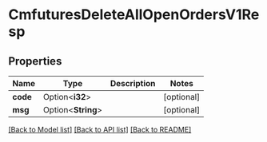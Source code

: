 # CmfuturesDeleteAllOpenOrdersV1Resp

## Properties

Name | Type | Description | Notes
------------ | ------------- | ------------- | -------------
**code** | Option<**i32**> |  | [optional]
**msg** | Option<**String**> |  | [optional]

[[Back to Model list]](../README.md#documentation-for-models) [[Back to API list]](../README.md#documentation-for-api-endpoints) [[Back to README]](../README.md)


